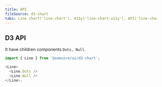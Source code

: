 ```yaml
---
title: API
fileSource: d3-chart
tabs: Line chart('line-chart'), A11y('line-chart-a11y'), API('line-chart-api'), Examples('line-chart-d3-code'), Changelog('d3-chart-changelog')
---
```


## D3 API

It have children components `Dots, Null`.

```js
import { Line } from '@semcore/ui/d3-chart';

<Line>
  <Line.Dots />
  <Line.Null />
</Line>;
```

<TypesView type="LineProps" :types={...types} />

<script setup>import { data as types } from '@types.data.ts';</script>